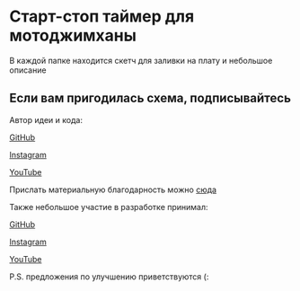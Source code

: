 # Старт-стоп таймер для мотоджимханы
В каждой папке находится скетч для заливки на плату и небольшое описание

## Если вам пригодилась схема, подписывайтесь
Автор идеи и кода:

[GitHub](https://github.com/alekssaff)

[Instagram](https://www.instagram.com/alekssaff/)

[YouTube](https://www.youtube.com/alekssaff)

Прислать материальную благодарность можно [сюда](https://yoomoney.ru/to/41001532138726)

Также небольшое участие в разработке принимал:

[GitHub](https://github.com/vezhd)

[Instagram](https://www.instagram.com/vezhd/)

[YouTube](https://www.youtube.com/@VeZhD07)


P.S. предложения по улучшению приветствуются (:
